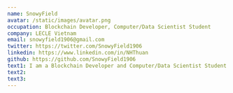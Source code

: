```yaml
---
name: SnowyField
avatar: /static/images/avatar.png
occupation: Blockchain Developer, Computer/Data Scientist Student
company: LECLE Vietnam
email: snowyfield1906@gmail.com
twitter: https://twitter.com/SnowyField1906
linkedin: https://www.linkedin.com/in/NHThuan
github: https://github.com/SnowyField1906
text1: I am a Blockchain Developer and Computer/Data Scientist Student who is passionate about Science, Mathematics and Researching.
text2:
text3:
---
```

